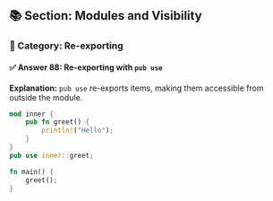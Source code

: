 ## 📚 Section: Modules and Visibility  
### 🔹 Category: Re-exporting  
#### ✅ Answer 88: Re-exporting with `pub use`

**Explanation:**
`pub use` re-exports items, making them accessible from outside the module.

```rust
mod inner {
    pub fn greet() {
        println!("Hello");
    }
}
pub use inner::greet;

fn main() {
    greet();
}
```
